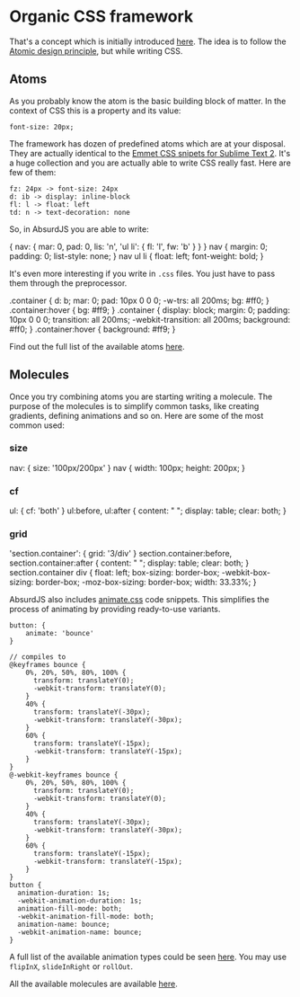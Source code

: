# Organic CSS framework

<social>

That's a concept which is initially introduced [here](http://davidwalsh.name/starting-css). The idea is to follow the [Atomic design principle](http://bradfrostweb.com/blog/post/atomic-web-design/), but while writing CSS.

## Atoms

As you probably know the atom is the basic building block of matter. In the context of CSS this is a property and its value:

	font-size: 20px;

The framework has dozen of predefined atoms which are at your disposal. They are actually identical to the [Emmet CSS snipets for Sublime Text 2](http://peters-playground.com/Emmet-Css-Snippets-for-Sublime-Text-2/). It's a huge collection and you are actually able to write CSS really fast. Here are few of them:

	fz: 24px -> font-size: 24px
	d: ib -> display: inline-block
	fl: l -> float: left
	td: n -> text-decoration: none

So, in AbsurdJS you are able to write:

<example>
<js>
{
    nav: {
        mar: 0,
        pad: 0,
        lis: 'n',
        'ul li': {
            fl: 'l',
            fw: 'b'
        }
    }
}
</js>
<css>
nav {
  margin: 0;
  padding: 0;
  list-style: none;
}
nav ul li {
  float: left;
  font-weight: bold;
}
</css>
</example>

It's even more interesting if you write in `.css` files. You just have to pass them through the preprocessor.

<example>
<js>
.container {
	d: b;
	mar: 0;
	pad: 10px 0 0 0;
	-w-trs: all 200ms;
	bg: #ff0;
}
.container:hover {
	bg: #ff9;
}
</js>
<css>
.container {
	display: block;
	margin: 0;
	padding: 10px 0 0 0;
	transition: all 200ms;
	-webkit-transition: all 200ms;
	background: #ff0;
}
.container:hover {
	background: #ff9;
}
</css>
</example>

Find out the full list of the available atoms [here](/pages/css-preprocessing/organic-css/atoms).

## Molecules

Once you try combining atoms you are starting writing a molecule. The purpose of the molecules is to simplify common tasks, like creating gradients, defining animations and so on. Here are some of the most common used:

### size

<example>
<js>
nav: {
    size: '100px/200px'
}
</js>
<css>
nav {
  	width: 100px;
  	height: 200px;
}
</css>
</example>

### cf

<example>
<js>
ul: {
    cf: 'both'
}
</js>
<css>
ul:before, ul:after {
	content: " ";
	display: table;
	clear: both;
}
</css>
</example>

### grid

<example>
<js>
'section.container': {
	grid: '3/div'
}
</js>
<css>
section.container:before, section.container:after {
	content: " ";
	display: table;
	clear: both;
}
section.container div {
	float: left;
	box-sizing: border-box;
	-webkit-box-sizing: border-box;
	-moz-box-sizing: border-box;
	width: 33.33%;
}
</css>
</example>

AbsurdJS also includes [animate.css](http://daneden.github.io/animate.css/) code snippets. This simplifies the process of animating by providing ready-to-use variants.

	button: {
		animate: 'bounce'
	}

	// compiles to
	@keyframes bounce {
		0%, 20%, 50%, 80%, 100% {
		  transform: translateY(0);
		  -webkit-transform: translateY(0);
		}
		40% {
		  transform: translateY(-30px);
		  -webkit-transform: translateY(-30px);
		}
		60% {
		  transform: translateY(-15px);
		  -webkit-transform: translateY(-15px);
		}
	}
	@-webkit-keyframes bounce {
		0%, 20%, 50%, 80%, 100% {
		  transform: translateY(0);
		  -webkit-transform: translateY(0);
		}
		40% {
		  transform: translateY(-30px);
		  -webkit-transform: translateY(-30px);
		}
		60% {
		  transform: translateY(-15px);
		  -webkit-transform: translateY(-15px);
		}
	}
	button {
	  animation-duration: 1s;
	  -webkit-animation-duration: 1s;
	  animation-fill-mode: both;
	  -webkit-animation-fill-mode: both;
	  animation-name: bounce;
	  -webkit-animation-name: bounce;
	}

A full list of the available animation types could be seen [here](/pages/css-preprocessing/organic-css/molecules/#animate-small-class-prop-values-type-of-animation-small-). You may use `flipInX`, `slideInRight` or `rollOut`.

All the available molecules are available [here](/pages/css-preprocessing/organic-css/molecules).